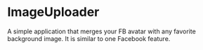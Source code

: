 # ImageUploader
A simple application that merges your FB avatar with any favorite background image. It is similar to one Facebook feature.
